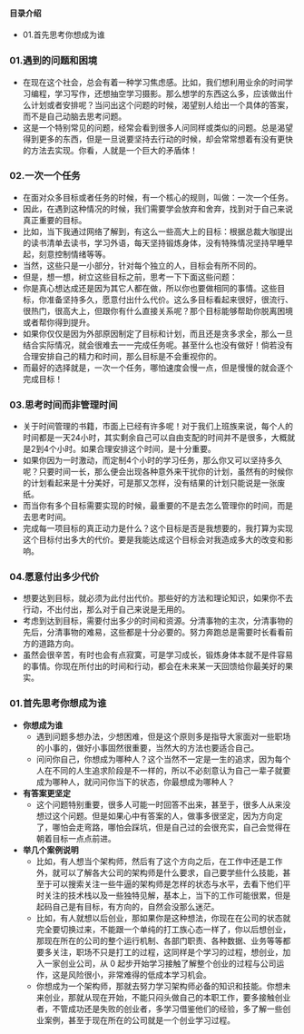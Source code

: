#### 目录介绍
- 01.首先思考你想成为谁



### 01.遇到的问题和困境
- 在现在这个社会，总会有着一种学习焦虑感。比如，我们想利用业余的时间学习编程，学习写作，还想抽空学习摄影。那么想学的东西这么多，应该做出什么计划或者安排呢？当问出这个问题的时候，渴望别人给出一个具体的答案，而不是自己动脑去思考问题。
- 这是一个特别常见的问题，经常会看到很多人问同样或类似的问题。总是渴望得到更多的东西，但是一旦说要坚持去行动的时候，却会常常想着有没有更快的方法去实现。你看，人就是一个巨大的矛盾体！


### 02.一次一个任务
- 在面对众多目标或者任务的时候，有一个核心的规则，叫做：一次一个任务。
- 因此，在遇到这种情况的时候，我们需要学会放弃和舍弃，找到对于自己来说真正重要的目标。
- 比如，当下我通过网络了解到，有这么一些高大上的目标：根据总裁大咖提出的读书清单去读书，学习外语，每天坚持锻炼身体，没有特殊情况坚持早睡早起，刻意控制情绪等等。
- 当然，这些只是一小部分，针对每个独立的人，目标会有所不同的。
- 但是，想一想，树立这些目标之前，思考一下下面这些问题：
- 你是真心想达成还是因为其它人都在做，所以你也要做相同的事情。这些目标，你准备坚持多久，愿意付出什么代价。这么多目标看起来很好，很流行、很热门，很高大上，但跟你有什么直接关系呢？那个目标能够帮助你脱离困境或者帮你得到提升。
- 如果你仅仅是因为外部原因制定了目标和计划，而且还是贪多求全，那么一旦结合实际情况，就会很难去一一完成任务呢。甚至什么也没有做好！倘若没有合理安排自己的精力和时间，那么目标是不会重视你的。
- 而最好的选择就是，一次一个任务，哪怕速度会慢一点，但是慢慢的就会逐个完成目标！


### 03.思考时间而非管理时间
- 关于时间管理的书籍，市面上已经有许多呢！对于我们上班族来说，每个人的时间都是一天24小时，其实剩余自己可以自由支配的时间并不是很多，大概就是2到4个小时。如果合理安排这个时间，是十分重要。
- 如果你因为一时激动，而定制4个小时的学习任务，那么你又可以坚持多久呢？只要时间一长，那么便会出现各种意外来干扰你的计划，虽然有的时候你的计划看起来是十分美好，可是那又怎样，没有结果的计划只能说是一张废纸。
- 而当你有多个目标需要实现的时候，最重要的不是去怎么管理你的时间，而是去思考时间。
- 完成每一项目标的真正动力是什么？这个目标是否是我想要的，我打算为实现这个目标付出多大的代价。要是我能达成这个目标会对我造成多大的改变和影响。


### 04.愿意付出多少代价
- 想要达到目标，就必须为此付出代价。那些好的方法和理论知识，如果你不去行动，不出付出，那么对于自己来说是无用的。
- 考虑到达到目标，需要付出多少的时间和资源。分清事物的主次，分清事物的先后，分清事物的难易，这些都是十分必要的。努力奔跑总是需要时长看看前方的道路方向。
- 虽然会很辛苦，有时也会有点寂寞，可是学习成长，锻炼身体本就不是件容易的事情。你现在所付出的时间和行动，都会在未来某一天回馈给你最美好的果实。






### 01.首先思考你想成为谁
- **你想成为谁**
    - 遇到问题多想办法，少想困难，但是这个原则多是指导大家面对一些职场的小事的，做好小事固然很重要，当然大的方法也要适合自己。
    - 问问你自己，你想成为哪种人？这个当然不一定是一生的追求，因为每个人在不同的人生追求阶段是不一样的，所以不必刻意认为自己一辈子就要成为哪种人，就问问你当下的状态，你最想成为哪种人？
- **有答案更坚定**
    - 这个问题特别重要，很多人可能一时回答不出来，甚至于，很多人从来没想过这个问题。但是如果心中有答案的人，做事多很坚定，因为方向定了，哪怕会走弯路，哪怕会踩坑，但是自己过的会很充实，自己会觉得在朝着目标一点点前进。
- **举几个案例说明**
    - 比如，有人想当个架构师，然后有了这个方向之后，在工作中还是工作外，就可以了解各大公司的架构师是什么要求，自己要学些什么技能，甚至于可以搜索关注一些牛逼的架构师是怎样的状态与水平，去看下他们平时关注的技术栈以及一些独特见解，基本上，当下的工作可能很累，但是起码自己是有目标，有方向的，自然会没那么迷茫。
    - 比如，有人就想以后创业，那如果你是这种想法，你现在在公司的状态就完全要切换过来，不能跟一个单纯的打工族心态一样了，你以后想创业，那现在所在的公司的整个运行机制、各部门职责、各种数据、业务等等都要多关注，职场不只是打工的过程，这同样是个学习的过程，想创业，加入一家创业公司，从 0 起步开始学习接触了解整个创业的过程与公司运作，这是风险很小，非常难得的低成本学习机会。
    - 你想成为一个架构师，那就去努力学习架构师必备的知识和技能。你想未来创业，那就从现在开始，不能只闷头做自己的本职工作，要多接触创业者，不管成功还是失败的创业者，多学习借鉴他们的经验，多了解一些创业案例，甚至于现在所在的公司就是一个创业学习过程。





















